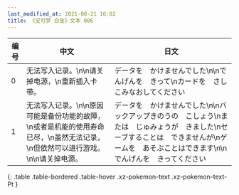 ```yaml
---
last_modified_at: 2021-08-21 16:02
title: 《宝可梦 白金》文本 006
---
```

| 编号 | 中文 | 日文 |
| ---- | ---- | ---- |
| 0 | 无法写入记录。\n\n请关掉电源，\n重新插入卡带。 | データを　かけませんでした\n\nでんげんを　きって\nカードを　さしこみなおしてください |
| 1 | 无法写入记录。\n\n原因可能是备份功能的故障，\n或者是机能的使用寿命已尽，\n虽然无法记录，\n但依然可以进行游戏。\n\n请关掉电源。 | データを　かけませんでした\n\nバックアップきのうの　こしょう\nまたは　じゅみょうが　きました\nセーブすることは　できませんが\nゲームを　あそぶことはできます\n\nでんげんを　きってください |
{: .table .table-bordered .table-hover .xz-pokemon-text .xz-pokemon-text-Pt }